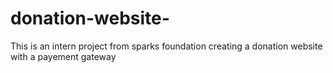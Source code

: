 # donation-website-
This is an intern project from sparks foundation creating a donation website with a payement gateway 
